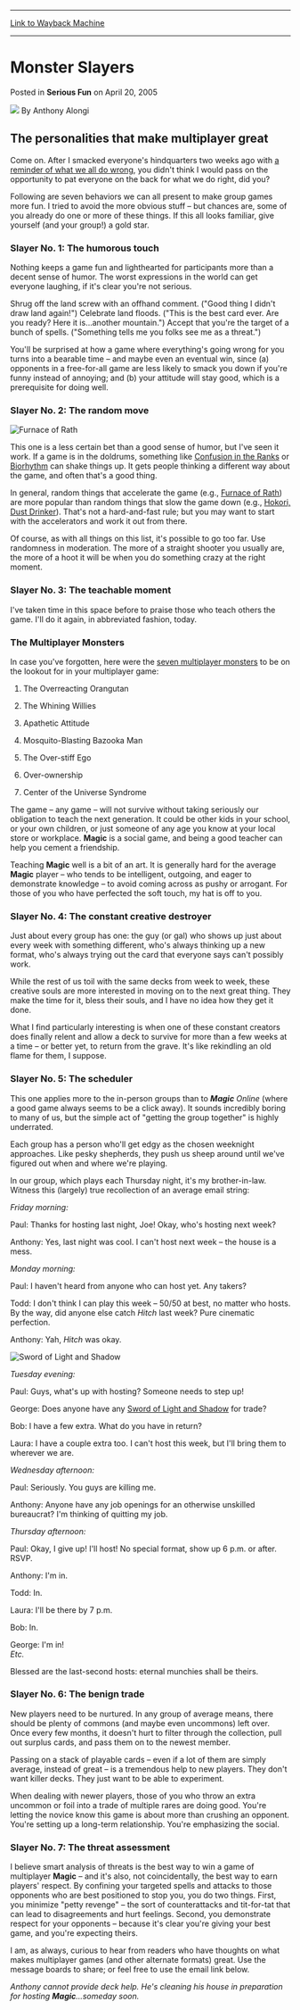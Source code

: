 
---
[Link to Wayback Machine](https://web.archive.org/web/20170602132808/http://magic.wizards.com/en/articles/archive/serious-fun/monster-slayers-2005-04-20)

[_metadata_:author]:- "Anthony Alongi"
[_metadata_:description]:- "The personalities that make multiplayer great Come on. After I smacked everyone's hindquarters two weeks ago with a reminder of what we all do wrong, you didn't think I would pass on the opportunity to pat everyone on the back for what we do right, did you?"
[_metadata_:generator]:- "Drupal 7 (http://drupal.org)"
[_metadata_:node]:- "611201"
[_metadata_:publish_date]:- "2005-04-20"
[_metadata_:source]:- "div-main-content"
[_metadata_:title]:- "Monster Slayers"
[_metadata_:wayback_capture_timestamp]:- "2017-06-02 13:28:08"
[_metadata_:wayback_raw_url]:- "https://web.archive.org/web/20170602132808id_/http://magic.wizards.com/en/articles/archive/serious-fun/monster-slayers-2005-04-20"
[_metadata_:wayback_url]:- "http://magic.wizards.com/en/articles/archive/serious-fun/monster-slayers-2005-04-20"
---


Monster Slayers
===============



 Posted in **Serious Fun**
 on April 20, 2005 






![](https://media.magic.wizards.com/styles/auth_small/public/images/person/authorpic_anthonyalongi.jpg)
By Anthony Alongi












The personalities that make multiplayer great
---------------------------------------------


Come on. After I smacked everyone's hindquarters two weeks ago with [a reminder of what we all do wrong](/en/articles/archive/serious-fun/multiplayer-monsters-2005-04-06), you didn't think I would pass on the opportunity to pat everyone on the back for what we do right, did you?


Following are seven behaviors we can all present to make group games more fun. I tried to avoid the more obvious stuff – but chances are, some of you already do one or more of these things. If this all looks familiar, give yourself (and your group!) a gold star.


### Slayer No. 1: The humorous touch


Nothing keeps a game fun and lighthearted for participants more than a decent sense of humor. The worst expressions in the world can get everyone laughing, if it's clear you're not serious.


Shrug off the land screw with an offhand comment. ("Good thing I didn't draw land again!") Celebrate land floods. ("This is the best card ever. Are you ready? Here it is…another mountain.") Accept that you're the target of a bunch of spells. ("Something tells me you folks see me as a threat.")


You'll be surprised at how a game where everything's going wrong for you turns into a bearable time – and maybe even an eventual win, since (a) opponents in a free-for-all game are less likely to smack you down if you're funny instead of annoying; and (b) your attitude will stay good, which is a prerequisite for doing well.


### Slayer No. 2: The random move



![Furnace of Rath](http://gatherer.wizards.com/Handlers/Image.ashx?type=card&name=Furnace+of+Rath)

This one is a less certain bet than a good sense of humor, but I've seen it work. If a game is in the doldrums, something like [Confusion in the Ranks](http://gatherer.wizards.com/Pages/Card/Details.aspx?name=Confusion+in+the+Ranks) or [Biorhythm](http://gatherer.wizards.com/Pages/Card/Details.aspx?name=Biorhythm) can shake things up. It gets people thinking a different way about the game, and often that's a good thing.


In general, random things that accelerate the game (e.g., [Furnace of Rath](http://gatherer.wizards.com/Pages/Card/Details.aspx?name=Furnace+of+Rath)) are more popular than random things that slow the game down (e.g., [Hokori, Dust Drinker](http://gatherer.wizards.com/Pages/Card/Details.aspx?name=Hokori%2C+Dust+Drinker)). That's not a hard-and-fast rule; but you may want to start with the accelerators and work it out from there.


Of course, as with all things on this list, it's possible to go too far. Use randomness in moderation. The more of a straight shooter you usually are, the more of a hoot it will be when you do something crazy at the right moment.


### Slayer No. 3: The teachable moment


I've taken time in this space before to praise those who teach others the game. I'll do it again, in abbreviated fashion, today.


### The Multiplayer Monsters



 In case you've forgotten, here were the [seven multiplayer monsters](/en/articles/archive/serious-fun/multiplayer-monsters-2005-04-06) to be on the lookout for in your multiplayer game:  

 1. The Overreacting Orangutan  

 2. The Whining Willies  

 3. Apathetic Attitude  

 4. Mosquito-Blasting Bazooka Man  

 5. The Over-stiff Ego  

 6. Over-ownership  

 7. Center of the Universe Syndrome


The game – any game – will not survive without taking seriously our obligation to teach the next generation. It could be other kids in your school, or your own children, or just someone of any age you know at your local store or workplace. **Magic** is a social game, and being a good teacher can help you cement a friendship.


Teaching **Magic** well is a bit of an art. It is generally hard for the average **Magic** player – who tends to be intelligent, outgoing, and eager to demonstrate knowledge – to avoid coming across as pushy or arrogant. For those of you who have perfected the soft touch, my hat is off to you.


### Slayer No. 4: The constant creative destroyer


Just about every group has one: the guy (or gal) who shows up just about every week with something different, who's always thinking up a new format, who's always trying out the card that everyone says can't possibly work.


While the rest of us toil with the same decks from week to week, these creative souls are more interested in moving on to the next great thing. They make the time for it, bless their souls, and I have no idea how they get it done.


What I find particularly interesting is when one of these constant creators does finally relent and allow a deck to survive for more than a few weeks at a time – or better yet, to return from the grave. It's like rekindling an old flame for them, I suppose.


### Slayer No. 5: The scheduler


This one applies more to the in-person groups than to ***Magic** Online* (where a good game always seems to be a click away). It sounds incredibly boring to many of us, but the simple act of "getting the group together" is highly underrated.


Each group has a person who'll get edgy as the chosen weeknight approaches. Like pesky shepherds, they push us sheep around until we've figured out when and where we're playing.


In our group, which plays each Thursday night, it's my brother-in-law. Witness this (largely) true recollection of an average email string:


*Friday morning:*  
  

Paul: Thanks for hosting last night, Joe! Okay, who's hosting next week?  

Anthony: Yes, last night was cool. I can't host next week – the house is a mess.


*Monday morning:*  

Paul: I haven't heard from anyone who can host yet. Any takers?  

Todd: I don't think I can play this week – 50/50 at best, no matter who hosts. By the way, did anyone else catch *Hitch* last week? Pure cinematic perfection.  

Anthony: Yah, *Hitch* was okay.



![Sword of Light and Shadow](http://gatherer.wizards.com/Handlers/Image.ashx?type=card&name=Sword+of+Light+and+Shadow)

*Tuesday evening:*  

Paul: Guys, what's up with hosting? Someone needs to step up!  

George: Does anyone have any [Sword of Light and Shadow](http://gatherer.wizards.com/Pages/Card/Details.aspx?name=Sword+of+Light+and+Shadow) for trade?  

Bob: I have a few extra. What do you have in return?  

Laura: I have a couple extra too. I can't host this week, but I'll bring them to wherever we are.


*Wednesday afternoon:*  

Paul: Seriously. You guys are killing me.  

Anthony: Anyone have any job openings for an otherwise unskilled bureaucrat? I'm thinking of quitting my job.


*Thursday afternoon:*  

Paul: Okay, I give up! I'll host! No special format, show up 6 p.m. or after. RSVP.  

Anthony: I'm in.  

Todd: In.  

Laura: I'll be there by 7 p.m.  

Bob: In.  

George: I'm in!  
*Etc.*


Blessed are the last-second hosts: eternal munchies shall be theirs.


### Slayer No. 6: The benign trade


New players need to be nurtured. In any group of average means, there should be plenty of commons (and maybe even uncommons) left over. Once every few months, it doesn't hurt to filter through the collection, pull out surplus cards, and pass them on to the newest member.


Passing on a stack of playable cards – even if a lot of them are simply average, instead of great – is a tremendous help to new players. They don't want killer decks. They just want to be able to experiment.


When dealing with newer players, those of you who throw an extra uncommon or foil into a trade of multiple rares are doing good. You're letting the novice know this game is about more than crushing an opponent. You're setting up a long-term relationship. You're emphasizing the social.


### Slayer No. 7: The threat assessment


I believe smart analysis of threats is the best way to win a game of multiplayer **Magic** – and it's also, not coincidentally, the best way to earn players' respect. By confining your targeted spells and attacks to those opponents who are best positioned to stop you, you do two things. First, you minimize "petty revenge" – the sort of counterattacks and tit-for-tat that can lead to disagreements and hurt feelings. Second, you demonstrate respect for your opponents – because it's clear you're giving your best game, and you're expecting theirs.


I am, as always, curious to hear from readers who have thoughts on what makes multiplayer games (and other alternate formats) great. Use the message boards to share; or feel free to use the email link below.


*Anthony cannot provide deck help. He's cleaning his house in preparation for hosting **Magic**…someday soon.*








